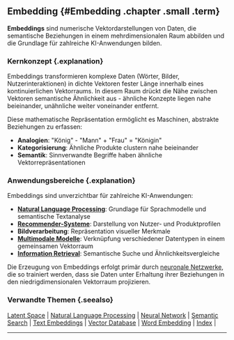 ## Embedding {#Embedding .chapter .small .term}

**Embeddings** sind numerische Vektordarstellungen von Daten, die semantische Beziehungen in einem mehrdimensionalen Raum abbilden und die Grundlage für zahlreiche KI-Anwendungen bilden.

### Kernkonzept {.explanation}

Embeddings transformieren komplexe Daten (Wörter, Bilder, Nutzerinteraktionen) in dichte Vektoren fester Länge innerhalb eines kontinuierlichen Vektorraums.
In diesem Raum drückt die Nähe zwischen Vektoren semantische Ähnlichkeit aus - ähnliche Konzepte liegen nahe beieinander, unähnliche weiter voneinander entfernt.

Diese mathematische Repräsentation ermöglicht es Maschinen, abstrakte Beziehungen zu erfassen:

- **Analogien**: "König" - "Mann" + "Frau" = "Königin"
- **Kategorisierung**: Ähnliche Produkte clustern nahe beieinander
- **Semantik**: Sinnverwandte Begriffe haben ähnliche Vektorrepräsentationen

### Anwendungsbereiche {.explanation}

Embeddings sind unverzichtbar für zahlreiche KI-Anwendungen:

- **[Natural Language Processing](#Natural-Language-Processing)**: Grundlage für Sprachmodelle und semantische Textanalyse
- **[Recommender-Systeme](#Recommender-Systeme)**: Darstellung von Nutzer- und Produktprofilen
- **Bildverarbeitung**: Repräsentation visueller Merkmale
- **[Multimodale Modelle](#Multi-Modal-LLM)**: Verknüpfung verschiedener Datentypen in einem gemeinsamen Vektorraum
- **[Information Retrieval](#Information-Retrieval)**: Semantische Suche und Ähnlichkeitsvergleiche

Die Erzeugung von Embeddings erfolgt primär durch [neuronale Netzwerke](#Neural-Network), die so trainiert werden, dass sie Daten unter Erhaltung ihrer Beziehungen in den niedrigdimensionalen Vektorraum projizieren.

### Verwandte Themen {.seealso}

[Latent Space](#Latent-Space) |
[Natural Language Processing](#Natural-Language-Processing) |
[Neural Network](#Neural-Network) |
[Semantic Search](#Semantic-Search) |
[Text Embeddings](#Text-Embeddings) |
[Vector Database](#Vector-Database) |
[Word Embedding](#Word-Embedding) |
[Index](#Index) |

----


